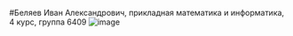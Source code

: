 #Беляев Иван Александрович, прикладная математика и информатика, 4 курс, группа 6409
![image](https://github.com/Bivrey/WebTink/assets/99673633/b4f2db89-bdb2-4820-bd12-16116b3e3fa2)
